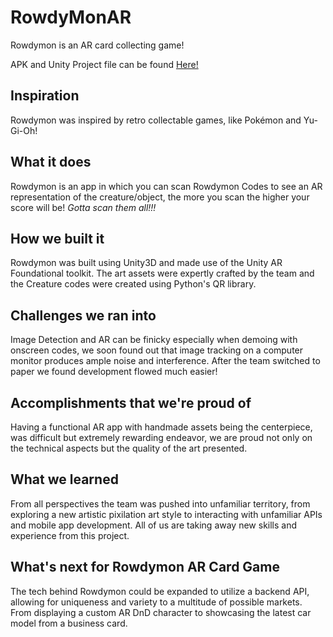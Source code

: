 # RowdyMonAR
Rowdymon is an AR card collecting game! 

APK and Unity Project file can be found [Here!](https://drive.google.com/drive/folders/1ZV5LLXyg07HhOItmrBHZEqchd1L7LY0H?usp=sharing)

## Inspiration
Rowdymon was inspired by retro collectable games, like Pokémon and Yu-Gi-Oh!

## What it does
Rowdymon is an app in which you can scan Rowdymon Codes to see an AR representation of the creature/object, the more you scan the higher your score will be! _Gotta scan them all!!!_

## How we built it
Rowdymon was built using Unity3D and made use of the Unity AR Foundational toolkit. The art assets were expertly crafted by the team and the Creature codes were created using Python's QR library.

## Challenges we ran into
Image Detection and AR can be finicky especially when demoing with onscreen codes, we soon found out that image tracking on a computer monitor produces ample noise and interference. After the team switched to paper we found development flowed much easier!

## Accomplishments that we're proud of
Having a functional AR app with handmade assets being the centerpiece, was difficult but extremely rewarding endeavor, we are proud not only on the technical aspects but the quality of the art presented.

## What we learned
From all perspectives the team was pushed into unfamiliar territory, from exploring a new artistic pixilation art style to interacting with unfamiliar APIs and mobile app development. All of us are taking away new skills and experience from this project.

## What's next for Rowdymon AR Card Game
The tech behind Rowdymon could be expanded to utilize a backend API, allowing for uniqueness and variety to a multitude of possible markets. From displaying a custom AR DnD character to showcasing the latest car model from a business card. 
